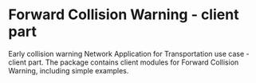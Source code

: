 # Forward Collision Warning - client part

Early collision warning Network Application for Transportation use case - client part.
The package contains client modules for Forward Collision Warning, including simple examples.



